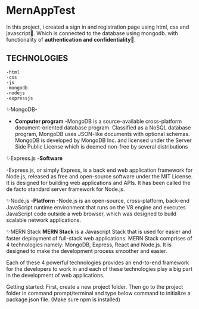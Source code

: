 # MernAppTest

In this project, i created a sign in and registration page using html, css and javascript🎁. Which is connected to the database using mongodb.
with functionality of **authentication and confidentiality**👬.


## TECHNOLOGIES 
    -html
    -css
    -js
    -mongodb
    -nodejs
    -expressjs


✨MongoDB-
  - **Computer program**
 -MongoDB is a source-available cross-platform document-oriented database program. Classified as a NoSQL database program, MongoDB uses JSON-like documents with          optional schemas. MongoDB is developed by MongoDB Inc. and licensed under the Server Side Public License which is deemed non-free by several distributions

✨Express.js
  -**Software**

 -Express.js, or simply Express, is a back end web application framework for Node.js, released as free and open-source software under the MIT License. It is designed for building web applications and APIs. It has been called the de facto standard server framework for Node.js.

✨Node.js
  -**Platform**
    -Node.js is an open-source, cross-platform, back-end JavaScript runtime environment that runs on the V8 engine and executes JavaScript code outside a web browser,       which was designed to build scalable network applications.

✨MERN Stack
**MERN Stack** is a Javascript Stack that is used for easier and faster deployment of full-stack web applications. MERN Stack comprises of 4 technologies namely: MongoDB, Express, React and Node.js. It is designed to make the development process smoother and easier.

Each of these 4 powerful technologies provides an end-to-end framework for the developers to work in and each of these technologies play a big part in the development of web applications.

Getting started: First, create a new project folder. Then go to the project folder in command prompt/terminal and type below command to initialize a package.json file. (Make sure npm is installed) 

